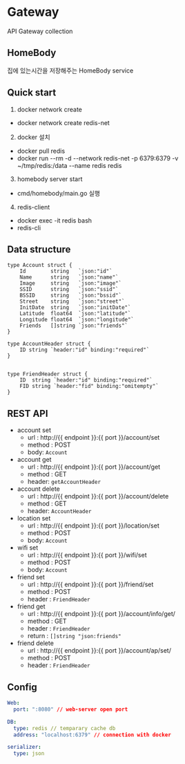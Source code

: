 Gateway
===

API Gateway collection

## HomeBody

집에 있는시간을 저장해주는 HomeBody service



Quick start
--- 

1) docker network create
- docker network create redis-net

2) docker 설치
- docker pull redis
- docker run --rm -d --network redis-net -p 6379:6379 -v ~/tmp/redis:/data --name redis redis

3) homebody server start
- cmd/homebody/main.go 실행

4) redis-client 
- docker exec -it redis bash
- redis-cli


Data structure
---

```golang 
type Account struct {
	Id        string   `json:"id"`
	Name      string   `json:"name"`
	Image     string   `json:"image"`
	SSID      string   `json:"ssid"`
	BSSID     string   `json:"bssid"`
	Street    string   `json:"street"`
	InitDate  string   `json:"initDate"`
	Latitude  float64  `json:"latitude"`
	Longitude float64  `json:"longitude"`
	Friends   []string `json:"friends"`
}

type AccountHeader struct {
	ID string `header:"id" binding:"required"`
}


type FriendHeader struct {
	ID  string `header:"id" binding:"required"`
	FID string `header:"fid" binding:"omitempty"`
}
```

REST API
---
+ account set
  + url : http://{{ endpoint }}:{{ port }}/account/set
  + method : POST
  + body: `Account`
+ account get
  + url : http://{{ endpoint }}:{{ port }}/account/get  
  + method : GET
  + header: `getAccountHeader`
+ account delete
  + url : http://{{ endpoint }}:{{ port }}/account/delete  
  + method : GET   
  + header: `AccountHeader`
+ location set
  + url : http://{{ endpoint }}:{{ port }}/location/set
  + method : POST
  + body: `Account`
+ wifi set
  + url : http://{{ endpoint }}:{{ port }}/wifi/set
  + method : POST
  + body: `Account`
+ friend set
  + url : http://{{ endpoint }}:{{ port }}/friend/set  
  + method : POST
  + header : `FriendHeader`
+ friend get
  + url : http://{{ endpoint }}:{{ port }}/account/info/get/
  + method : GET   
  + header : `FriendHeader`   
  + return : `[]string "json:friends"`
+ friend delete
  + url : http://{{ endpoint }}:{{ port }}/account/ap/set/
  + method : POST
  + header : `FriendHeader`

Config
---

```yaml
Web:
  port: ":8080" // web-server open port

DB:
  type: redis // temparary cache db
  address: "localhost:6379" // connection with docker

serializer:
  type: json 
```

